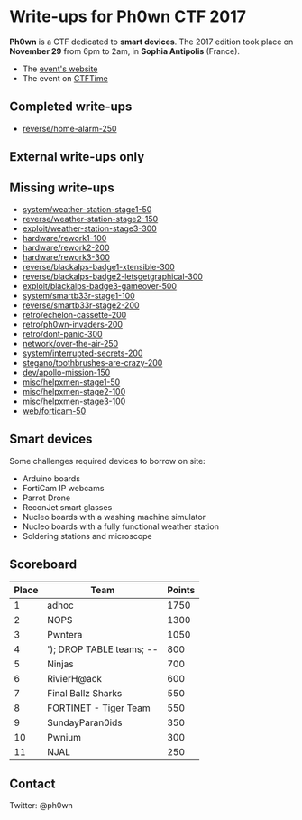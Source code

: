 # Write-ups for Ph0wn CTF 2017

**Ph0wn** is a CTF dedicated to **smart devices**.
The 2017 edition took place on **November 29** from 6pm to 2am, in **Sophia Antipolis** (France).

- The [event's website](https://ph0wn.org)
- The event on [CTFTime](https://ctftime.org/event/521)

## Completed write-ups

- [reverse/home-alarm-250](./reverse/home-alarm-250)

## External write-ups only

## Missing write-ups


- [system/weather-station-stage1-50](./system/weather-station-stage1-50)
- [reverse/weather-station-stage2-150](./exploit/weather-station-stage2-150)
- [exploit/weather-station-stage3-300](./exploit/weather-station-stage3-300)
- [hardware/rework1-100](./hardware/rework1-100)
- [hardware/rework2-200](./hardware/rework2-200)
- [hardware/rework3-300](./hardware/rework-3-300)
- [reverse/blackalps-badge1-xtensible-300](./reverse/blackalps-badge1-xtensible-300)
- [reverse/blackalps-badge2-letsgetgraphical-300](./reverse/blackalps-badge2-letsgetgraphical-300)
- [exploit/blackalps-badge3-gameover-500](./exploit/blackalps-badge3-gameover-500)
- [system/smartb33r-stage1-100](./system/smartb33r-stage1-100)
- [reverse/smartb33r-stage2-200](./reverse/smartb33r-stage2-200)
- [retro/echelon-cassette-200](./retro/echelon-cassette-200)
- [retro/ph0wn-invaders-200](./retro/ph0wn-invaders-200])
- [retro/dont-panic-300](./retro/dont-panic-300)
- [network/over-the-air-250](./network/over-the-air-250)
- [system/interrupted-secrets-200](./system/interrupted-secrets-200)
- [stegano/toothbrushes-are-crazy-200](./stegano/toothbrushes-are-crazy-200)
- [dev/apollo-mission-150](./dev/apollo-mission-150)
- [misc/helpxmen-stage1-50](./misc/helpxmen-stage1-50)
- [misc/helpxmen-stage2-100](./misc/helpxmen-stage2-100)
- [misc/helpxmen-stage3-100](./misc/helpxmen-stage3-100)
- [web/forticam-50](./web/forticam-50)




## Smart devices

Some challenges required devices to borrow on site:

- Arduino boards
- FortiCam IP webcams
- Parrot Drone
- ReconJet smart glasses
- Nucleo boards with a washing machine simulator
- Nucleo boards with a fully functional weather station
- Soldering stations and microscope


## Scoreboard

| Place | Team                        | Points |
| ------- | ----------------------------| ---------|
| 1       | adhoc                       | 1750 |
| 2       | NOPS                        | 1300 |
| 3       | Pwntera                   | 1050 |
| 4       | '); DROP TABLE teams; -- | 800 |
| 5       | Ninjas                       | 700 |
| 6      | RivierH@ack              | 600 |
| 7     | Final Ballz Sharks        | 550 |
| 8     | FORTINET - Tiger Team  | 550 |
| 9     | SundayParan0ids         | 350 |
| 10   | Pwnium                        | 300 |
| 11   | NJAL                             | 250 |

## Contact

Twitter: @ph0wn


